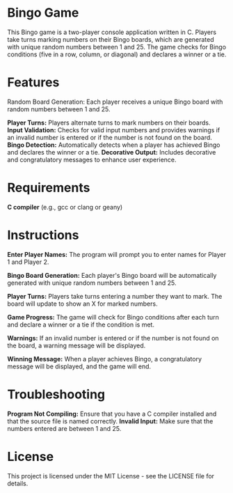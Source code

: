 # Bingo Game
This Bingo game is a two-player console application written in C. Players take turns marking numbers on their Bingo boards, which are generated with unique random numbers between 1 and 25. The game checks for Bingo conditions (five in a row, column, or diagonal) and declares a winner or a tie.

# Features
Random Board Generation: Each player receives a unique Bingo board with random numbers between 1 and 25.

**Player Turns:** Players alternate turns to mark numbers on their boards.
**Input Validation:** Checks for valid input numbers and provides warnings if an invalid number is entered or if the number is not found on the board.
**Bingo Detection:** Automatically detects when a player has achieved Bingo and declares the winner or a tie.
**Decorative Output:** Includes decorative and congratulatory messages to enhance user experience.

# Requirements
**C compiler** (e.g., gcc or clang or geany)

# Instructions
**Enter Player Names:**
The program will prompt you to enter names for Player 1 and Player 2.

**Bingo Board Generation:**
Each player's Bingo board will be automatically generated with unique random numbers between 1 and 25.

**Player Turns:**
Players take turns entering a number they want to mark. The board will update to show an X for marked numbers.

**Game Progress:**
The game will check for Bingo conditions after each turn and declare a winner or a tie if the condition is met.

**Warnings:**
If an invalid number is entered or if the number is not found on the board, a warning message will be displayed.

**Winning Message:**
When a player achieves Bingo, a congratulatory message will be displayed, and the game will end.

# Troubleshooting
**Program Not Compiling:** Ensure that you have a C compiler installed and that the source file is named correctly.
**Invalid Input:** Make sure that the numbers entered are between 1 and 25.

# License
This project is licensed under the MIT License - see the LICENSE file for details.

